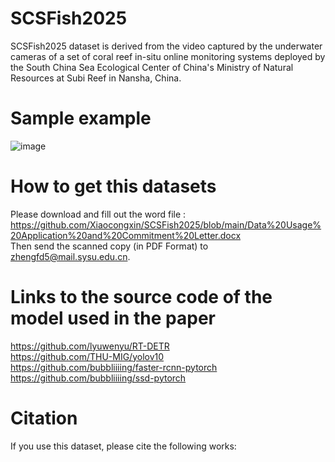 # SCSFish2025
SCSFish2025 dataset is derived from the video captured by the underwater cameras of a set of coral reef in-situ online monitoring systems deployed by the South China Sea Ecological Center of China's Ministry of Natural Resources at Subi Reef in Nansha, China.
# Sample example
![image](https://github.com/user-attachments/assets/12304041-bf9a-4ad7-8f11-e653f85dc0e0)
# How to get this datasets
Please download and fill out the word file : https://github.com/Xiaocongxin/SCSFish2025/blob/main/Data%20Usage%20Application%20and%20Commitment%20Letter.docx  
Then send the scanned copy (in PDF Format) to zhengfd5@mail.sysu.edu.cn.
# Links to the source code of the model used in the paper
https://github.com/lyuwenyu/RT-DETR  
https://github.com/THU-MIG/yolov10  
https://github.com/bubbliiiing/faster-rcnn-pytorch  
https://github.com/bubbliiiing/ssd-pytorch   
# Citation
If you use this dataset, please cite the following works:


